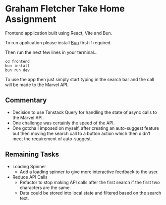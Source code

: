 # Graham Fletcher Take Home Assignment

Frontend application built using React, Vite and Bun.

To run application please install [Bun](https://bun.sh/docs/installation) first if required.

Then run the next few lines in your terminal...

```
cd frontend
bun install
bun run dev
```

To use the app then just simply start typing in the search bar and the call will be made to the Marvel API.

## Commentary

- Decision to use Tanstack Query for handling the state of async calls to the Marvel API.
- One challenge was certainly the speed of the API.
- One gotcha I imposed on myself, after creating an auto-suggest feature but then moving the search call to a button action which then didn't meet the requirement of auto-suggest.

## Remaining Tasks

- Loading Spinner
  - Add a loading spinner to give more interactive feedback to the user.
- Reduce API Calls
  - Refactor to stop making API calls after the first search if the first two characters are the same.
  - Data could be stored into local state and filtered based on the search text.
